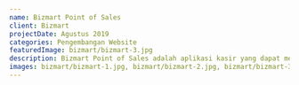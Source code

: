 ```yaml
---
name: Bizmart Point of Sales 
client: Bizmart 
projectDate: Agustus 2019
categories: Pengembangan Website 
featuredImage: bizmart/bizmart-3.jpg
description: Bizmart Point of Sales adalah aplikasi kasir yang dapat mencatat penjualan-pembelian untuk toko retail. Aplikasi ini dilengkapi dengan laporan penjualan, laporan pembelian, dan arus stok sehingga dapat memudahkan pengusaha untuk mendapat insight mengembangkan bisnisnya. 
images: bizmart/bizmart-1.jpg, bizmart/bizmart-2.jpg, bizmart/bizmart-3.jpg
---
```


